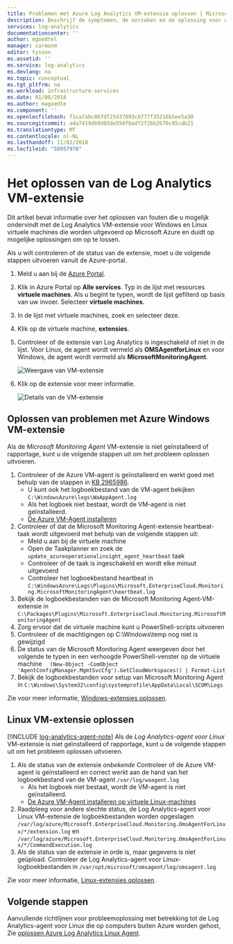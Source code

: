 ```yaml
---
title: Problemen met Azure Log Analytics VM-extensie oplossen | Microsoft Docs
description: Beschrijf de symptomen, de oorzaken en de oplossing voor de meest voorkomende problemen met de Log Analytics VM-extensie voor Windows en Linux Azure-VM's.
services: log-analytics
documentationcenter: ''
author: mgoedtel
manager: carmonm
editor: tysonn
ms.assetid: ''
ms.service: log-analytics
ms.devlang: na
ms.topic: conceptual
ms.tgt_pltfrm: na
ms.workload: infrastructure-services
ms.date: 01/08/2018
ms.author: magoedte
ms.component: ''
ms.openlocfilehash: f1ca7abc867df25d37093cb777f35216b5ee5a30
ms.sourcegitcommit: ada7419db9d03de550fbadf2f2bb2670c95cdb21
ms.translationtype: MT
ms.contentlocale: nl-NL
ms.lasthandoff: 11/02/2018
ms.locfileid: "50957978"
---
```

# <a name="troubleshooting-the-log-analytics-vm-extension"></a>Het oplossen van de Log Analytics VM-extensie
Dit artikel bevat informatie over het oplossen van fouten die u mogelijk ondervindt met de Log Analytics VM-extensie voor Windows en Linux virtuele machines die worden uitgevoerd op Microsoft Azure en duidt op mogelijke oplossingen om op te lossen.

Als u wilt controleren of de status van de extensie, moet u de volgende stappen uitvoeren vanuit de Azure-portal.

1. Meld u aan bij de [Azure Portal](http://portal.azure.com).
2. Klik in Azure Portal op **Alle services**. Typ in de lijst met resources **virtuele machines**. Als u begint te typen, wordt de lijst gefilterd op basis van uw invoer. Selecteer **virtuele machines**.
3. In de lijst met virtuele machines, zoek en selecteer deze.
3. Klik op de virtuele machine, **extensies**.
4. Controleer of de extensie van Log Analytics is ingeschakeld of niet in de lijst.  Voor Linux, de agent wordt vermeld als **OMSAgentforLinux** en voor Windows, de agent wordt vermeld als **MicrosoftMonitoringAgent**.

   ![Weergave van VM-extensie](./media/log-analytics-azure-vmext-troubleshoot/log-analytics-vmview-extensions.png)

4. Klik op de extensie voor meer informatie. 

   ![Details van de VM-extensie](./media/log-analytics-azure-vmext-troubleshoot/log-analytics-vmview-extensiondetails.png)

## <a name="troubleshooting-azure-windows-vm-extension"></a>Oplossen van problemen met Azure Windows VM-extensie

Als de *Microsoft Monitoring Agent* VM-extensie is niet geïnstalleerd of rapportage, kunt u de volgende stappen uit om het probleem oplossen uitvoeren.

1. Controleer of de Azure VM-agent is geïnstalleerd en werkt goed met behulp van de stappen in [KB 2965986](https://support.microsoft.com/kb/2965986#mt1).
   * U kunt ook het logboekbestand van de VM-agent bekijken `C:\WindowsAzure\logs\WaAppAgent.log`
   * Als het logboek niet bestaat, wordt de VM-agent is niet geïnstalleerd.
   * [De Azure VM-Agent installeren](log-analytics-quick-collect-azurevm.md#enable-the-log-analytics-vm-extension)
2. Controleer of dat de Microsoft Monitoring Agent-extensie heartbeat-taak wordt uitgevoerd met behulp van de volgende stappen uit:
   * Meld u aan bij de virtuele machine
   * Open de Taakplanner en zoek de `update_azureoperationalinsight_agent_heartbeat` taak
   * Controleer of de taak is ingeschakeld en wordt elke minuut uitgevoerd
   * Controleer het logboekbestand heartbeat in `C:\WindowsAzure\Logs\Plugins\Microsoft.EnterpriseCloud.Monitoring.MicrosoftMonitoringAgent\heartbeat.log`
3. Bekijk de logboekbestanden van de Microsoft Monitoring Agent-VM-extensie in `C:\Packages\Plugins\Microsoft.EnterpriseCloud.Monitoring.MicrosoftMonitoringAgent`
4. Zorg ervoor dat de virtuele machine kunt u PowerShell-scripts uitvoeren
5. Controleer of de machtigingen op C:\Windows\temp nog niet is gewijzigd
6. De status van de Microsoft Monitoring Agent weergeven door het volgende te typen in een verhoogde PowerShell-venster op de virtuele machine `  (New-Object -ComObject 'AgentConfigManager.MgmtSvcCfg').GetCloudWorkspaces() | Format-List`
7. Bekijk de logboekbestanden voor setup van Microsoft Monitoring Agent in `C:\Windows\System32\config\systemprofile\AppData\Local\SCOM\Logs`

Zie voor meer informatie, [Windows-extensies oplossen](../virtual-machines/extensions/oms-windows.md).

## <a name="troubleshooting-linux-vm-extension"></a>Linux VM-extensie oplossen
[!INCLUDE [log-analytics-agent-note](../../includes/log-analytics-agent-note.md)] 
Als de *Log Analytics-agent voor Linux* VM-extensie is niet geïnstalleerd of rapportage, kunt u de volgende stappen uit om het probleem oplossen uitvoeren.

1. Als de status van de extensie *onbekende* Controleer of de Azure VM-agent is geïnstalleerd en correct werkt aan de hand van het logboekbestand van de VM-agent `/var/log/waagent.log`
   * Als het logboek niet bestaat, wordt de VM-agent is niet geïnstalleerd.
   * [De Azure VM-Agent installeren op virtuele Linux-machines](log-analytics-quick-collect-azurevm.md#enable-the-log-analytics-vm-extension)
2. Raadpleeg voor andere slechte status, de Log Analytics-agent voor Linux VM-extensie de logboekbestanden worden opgeslagen `/var/log/azure/Microsoft.EnterpriseCloud.Monitoring.OmsAgentForLinux/*/extension.log` en `/var/log/azure/Microsoft.EnterpriseCloud.Monitoring.OmsAgentForLinux/*/CommandExecution.log`
3. Als de status van de extensie in orde is, maar gegevens is niet geüpload. Controleer de Log Analytics-agent voor Linux-logboekbestanden in `/var/opt/microsoft/omsagent/log/omsagent.log`

Zie voor meer informatie, [Linux-extensies oplossen](../virtual-machines/extensions/oms-linux.md).

## <a name="next-steps"></a>Volgende stappen

Aanvullende richtlijnen voor probleemoplossing met betrekking tot de Log Analytics-agent voor Linux die op computers buiten Azure worden gehost, Zie [oplossen Azure Log Analytics Linux Agent](log-analytics-agent-linux-support.md).  
